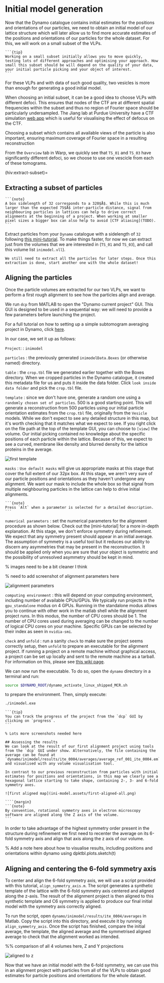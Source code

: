 # Initial model generation

Now that the Dynamo catalogue contains initial estimates for the positions and orientations of our particles, we need to obtain an initial model of our lattice structure which will later allow us to find more accurate estimates of the positions and orientations of our particles for the whole dataset. For this, we will work on a small subset of the VLPs.

````{margin}
```{tip}
Working on a small subset initially allows you to move quickly, testing lots of different approaches and optimising your approach. How small this subset should be will depend on the quality of your data, your initial particle picking and your object of interest. 
```
````

For these VLPs and with data of such good quality, two vesicles is more than enough for generating a good initial model.

When choosing an initial subset, it can be a good idea to choose VLPs with different defoci. This ensures that nodes of the CTF are at different spatial frequencies within the subset and thus no region of Fourier space should be particularly undersampled. The Jiang lab at Purdue University have a CTF simulation [web app](https://ctf-simulation.herokuapp.com/) which is useful for visualising the effect of defocus on the CTF.

Choosing a subset which contains all available views of the particle is also important, ensuring maximum coverage of Fourier space in a resulting reconstruction

From the `Overview` tab in Warp, we quickly see that `TS_01` and `TS_03` have significantly different defoci, so we choose to use one vescicle from each of these tomograms.

(hiv:extract-subset)=
## Extracting a subset of particles

````{margin}
```{note}
A box sidelength of 32 corresponds to a 320$Å$. While this is much larger than the expected 75$Å$ inter-particle distance, signal from neighbouring particles in lattices can help to drive correct alignments at the beginning of a project. When working at smaller pixel sizes a bigger box can also help to avoid [CTF aliasing](TODO).
```
````

Extract particles from your `Dynamo` catalogue with a sidelength of `32` following [this mini-tutorial](../../mini-tutorials/dynamo/extract-from-catalogue). To make things faster, for now we can extract just from the volumes that we are interested in (`TS_01` and `TS_03`), and call this volume list `inimodel.vll`).

```{warning} Don't forget!
We still need to extract all the particles for later steps. Once this extraction is done, start another one with the whole dataset!
```

## Aligning the particles

Once the particle volumes are extracted for our two VLPs, we want to perform a first rough alignment to see how the particles align and average. 

We run `dcp` from MATLAB to open the "Dynamo current project" GUI. This GUI is designed to be used in a sequential way: we will need to provide a few parameters before launching the project.

For a full tutorial on how to setting up a simple subtomogram averaging project in Dynamo, click [here](../../mini-tutorials/dynamo/alignment-setup).

In our case, we set it up as follows:

`Project`:
: `inimodel`

`particles`
: the previously generated `inimodelData.Boxes` (or otherwise named) directory.

`table`
: the `crop.tbl` file we generated earlier together with the Boxes directory. When we cropped particles in the Dynamo catalogue, it created this metadata file for us and puts it inside the data folder. Click `look inside data folder` and pick the `crop.tbl` file.

`template`
: since we don't have one, generate a random one using a `randomly chosen set of particles`. 500 is a good starting point. This will generate a reconstruction from 500 particles using our initial particle orientation estimates from the `crop.tbl` file, originally from the `Vesicle` models. While we don't expect to see any detailed structure in this map, but it's worth checking that it matches what we expect to see. If you right click on the file path at the top of the template GUI, you can choose to `[view]` the volume. Our initial picking contained no knowledge about the specific positions of each particle within the lattice. Because of this, we expect to see a curved, membrane like density and blurred density for the lattice proteins in the average.

![first template](ini-model.assets/first-template-all.png)


`masks`
: `Use default masks` will give us appropriate masks at this stage that cover the full extent of our 32px box. At this stage, we aren't very sure of our particle positions and orientations as they haven't undergone any alignment. We want our mask to include the whole box so that signal from multiple neighbouring particles in the lattice can help to drive initial alignments.


````{margin}
```{note}
Press `Alt` when a parameter is selected for a detailed description.
```
````

`numerical parameters`
: set the numerical parameters for the alignment procedure as shown below. Check out the [mini-tutorial] for a more in-depth explanation. At this stage, we don't enforce symmetry during refinement. We expect that any symmetry present should appear in an initial average. The assumption of symmetry is a useful tool but it reduces our ability to discern any asymmetries that may be present in the reconstruction. It should be applied only when you are sure that your object is symmetric and the possibility of unresolved asymmetry should be kept in mind.

% images need to be a bit cleaner I think

% need to add screenshot of alignment parameters here

![alignment parameters](TODO)

`computing environment`
: this will depend on your computing environment, including number of available CPUs/GPUs. We typically run projects in the `gpu_standalone` modus on 4 GPUs. Running in the standalone modus allows you to continue with other work in the matlab shell while the alignment project runs. In this modus, the number of CPU cores should be 1. The number of CPU cores used during averaging can be changed to the number of logical CPU cores on your machine. Specific GPUs can be selected by their index as seen in `nvidia-smi`.

`check` and `unfold`
: run a sanity `check` to make sure the project seems correctly setup, then `unfold` to prepare an executable for the alignment project. If running a project on a remote machine without graphical access, a project can be set up locally and sent to the remote machine as a tarball. For information on this, please see [this wiki page](https://wiki.dynamo.biozentrum.unibas.ch/w/index.php/Tarring_projects).


We can now run the executable. To do so, open the `dynamo` directory in a terminal and run:
```bash
source $DYNAMO_ROOT/dynamo_activate_linux_shipped_MCR.sh
```
to prepare the environment. Then, simply execute:
```bash
./inimodel.exe
```

````{margin}
```{tip}
You can track the progress of the project from the `dcp` GUI by clicking on `progress`.
```

% Lots more screenshots needed here

## Assessing the results
We can look at the result of our first alignment project using tools from the `dcp` GUI under show. Alternatively, the file containing the average can be found at `dynamo/inimodel/results/ite_0004/averages/average_ref_001_ite_0004.em` and visualised with any volume visualisation tool.

In contrast to our previous reconstruction from particles with initial estimates for positions and orientations, in this map we clearly see a hexagonal lattice starting to take shape, containing 2-, 3- and 6-fold symmetry axes.

![first aligned map](ini-model.assets/first-aligned-all.png)

````{margin}
```{note}
By convention, rotational symmetry axes in electron microscopy software are aligned along the Z axis of the volume.
```
````
In order to take advantage of the highest symmetry order present in the structure during refinement we first need to recenter the average on its 6-fold symmetry axis and align that axis along the z axis of our volume.

% Add a note here about how to visualise results, including positions and orientations within dynamo using dpktbl.plots.sketch(t)

## Aligning and centering the 6-fold symmetry axis
To center and align the 6-fold symmetry axis, we will use a script provided with this tutorial, `align_symmetry_axis.m`. The script generates a synthetic template of the lattice with the 6-fold symmetry axis centered and aligned along the z-axis. The result of the alignment project is then aligned to this synthetic template and C6 symmetry is applied to produce our final initial model with the symmetry axis correctly aligned.

To run the script, open `dynamo/inimodel/results/ite_0004/averages` in Matlab. Copy the script into this directory, and execute it by running `align_symmetry_axis`. Once the script has finished, compare the initial average, the template, the aligned average and the symmetrised aligned average to check that the alignment worked as intended.

%% comparison of all 4 volumes here, Z and Y projections

![aligned to z ](ini-model.assets/aligned-to-z.png)

Now that we have an initial model with the 6-fold symmetry, we can use this in an alignment project with particles from all of the VLPs to obtain good estimates for particle positions and orientations for the whole dataset.
